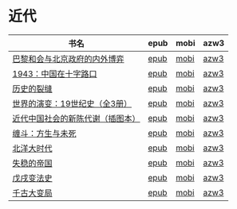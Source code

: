 # 近代

| 书名 | epub | mobi | azw3 |
| --- | --- | --- | --- |
| [巴黎和会与北京政府的内外博弈](http://ct.dalanmei.com/f/31084289-572114757-9b65c2) | [epub](http://ct.dalanmei.com/f/31084289-572114757-9b65c2) | [mobi](http://ct.dalanmei.com/f/31084289-571711369-8e38b9) | [azw3](http://ct.dalanmei.com/f/31084289-572133758-d72073) |
| [1943：中国在十字路口](http://ct.dalanmei.com/f/31084289-571883390-dd0017) | [epub](http://ct.dalanmei.com/f/31084289-571883390-dd0017) | [mobi](http://ct.dalanmei.com/f/31084289-571552933-41aeb3) | [azw3](http://ct.dalanmei.com/f/31084289-572069565-1f2d9e) |
| [历史的裂缝](http://ct.dalanmei.com/f/31084289-571989159-8462a9) | [epub](http://ct.dalanmei.com/f/31084289-571989159-8462a9) | [mobi](http://ct.dalanmei.com/f/31084289-571561726-3f818c) | [azw3](http://ct.dalanmei.com/f/31084289-571840545-e705dd) |
| [世界的演变：19世纪史（全3册）](http://ct.dalanmei.com/f/31084289-571732476-b69ed2) | [epub](http://ct.dalanmei.com/f/31084289-571732476-b69ed2) | [mobi](http://ct.dalanmei.com/f/31084289-571586876-16b7ba) | [azw3](http://ct.dalanmei.com/f/31084289-571844111-5f24a8) |
| [近代中国社会的新陈代谢（插图本）](None) | [epub](None) | [mobi](None) | [azw3](None) |
| [缠斗：方生与未死](None) | [epub](None) | [mobi](None) | [azw3](None) |
| [北洋大时代](None) | [epub](None) | [mobi](None) | [azw3](None) |
| [失稳的帝国](http://ct.dalanmei.com/f/31084289-571785563-023ae4) | [epub](http://ct.dalanmei.com/f/31084289-571785563-023ae4) | [mobi](http://ct.dalanmei.com/f/31084289-571451918-17d242) | [azw3](http://ct.dalanmei.com/f/31084289-571885530-73b431) |
| [戊戌变法史](http://ct.dalanmei.com/f/31084289-582969107-aa371c) | [epub](http://ct.dalanmei.com/f/31084289-582969107-aa371c) | [mobi](http://ct.dalanmei.com/f/31084289-584473448-1d5538) | [azw3](http://ct.dalanmei.com/f/31084289-582968036-91a96f) |
| [千古大变局](http://ct.dalanmei.com/f/31084289-571787730-1a609f) | [epub](http://ct.dalanmei.com/f/31084289-571787730-1a609f) | [mobi](http://ct.dalanmei.com/f/31084289-571454617-f0e965) | [azw3](http://ct.dalanmei.com/f/31084289-571888397-eba1c2) |

